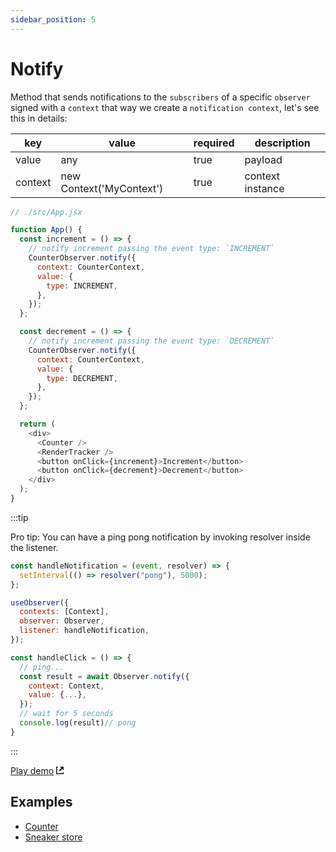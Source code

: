 ```yaml
---
sidebar_position: 5
---
```


# Notify

Method that sends notifications to the `subscribers` of a specific `observer` signed with a `context` that way we create a `notification context`, let's see this in details:

| key     | value                    | required | description      |
| ------- | ------------------------ | -------- | ---------------- |
| value   | any                      | true     | payload          |
| context | new Context('MyContext') | true     | context instance |

```javascript
// ./src/App.jsx

function App() {
  const increment = () => {
    // notify increment passing the event type: `INCREMENT`
    CounterObserver.notify({
      context: CounterContext,
      value: {
        type: INCREMENT,
      },
    });
  };

  const decrement = () => {
    // notify increment passing the event type: `DECREMENT`
    CounterObserver.notify({
      context: CounterContext,
      value: {
        type: DECREMENT,
      },
    });
  };

  return (
    <div>
      <Counter />
      <RenderTracker />
      <button onClick={increment}>Increment</button>
      <button onClick={decrement}>Decrement</button>
    </div>
  );
}
```

:::tip

Pro tip: You can have a ping pong notification by invoking resolver inside the listener.

```javascript
const handleNotification = (event, resolver) => {
  setInterval(() => resolver("pong"), 5000);
};

useObserver({
  contexts: [Context],
  observer: Observer,
  listener: handleNotification,
});
```

```javascript
const handleClick = () => {
  // ping...
  const result = await Observer.notify({
    context: Context,
    value: {...},
  });
  // wait for 5 seconds
  console.log(result)// pong
}
```
:::

[Play demo](https://stackblitz.com/~/github.com/Maxtermax/hermes-io-counter-demo) <svg viewBox="0 0 8 8" width="12" aria-hidden="true" focusable="false" fill="currentColor" xmlns="http://www.w3.org/2000/svg" class="StyledIconBase-sc-ea9ulj-0 kvMjKH"><path d="M0 0v8h8V6H7v1H1V1h1V0H0zm4 0 1.5 1.5L3 4l1 1 2.5-2.5L8 4V0H4z"></path></svg>

## Examples

- [Counter](https://stackblitz.com/~/github.com/Maxtermax/hermes-io-counter-demo)
- [Sneaker store](https://sneaker-store-1.vercel.app)
